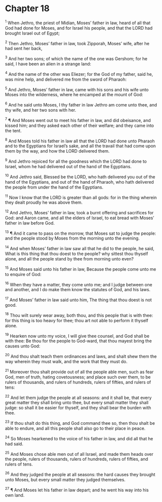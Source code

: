 # Chapter 18

<sup>1</sup> When Jethro, the priest of Midian, Moses’ father in law, heard of all that God had done for Moses, and for Israel his people, and that the LORD had brought Israel out of Egypt; 

<sup>2</sup> Then Jethro, Moses’ father in law, took Zipporah, Moses’ wife, after he had sent her back, 

<sup>3</sup> And her two sons; of which the name of the one was Gershom; for he said, I have been an alien in a strange land: 

<sup>4</sup> And the name of the other was Eliezer; for the God of my father, said he, was mine help, and delivered me from the sword of Pharaoh: 

<sup>5</sup> And Jethro, Moses’ father in law, came with his sons and his wife unto Moses into the wilderness, where he encamped at the mount of God: 

<sup>6</sup> And he said unto Moses, I thy father in law Jethro am come unto thee, and thy wife, and her two sons with her. 

<sup>7</sup> ¶ And Moses went out to meet his father in law, and did obeisance, and kissed him; and they asked each other of their welfare; and they came into the tent. 

<sup>8</sup> And Moses told his father in law all that the LORD had done unto Pharaoh and to the Egyptians for Israel’s sake, and all the travail that had come upon them by the way, and how the LORD delivered them. 

<sup>9</sup> And Jethro rejoiced for all the goodness which the LORD had done to Israel, whom he had delivered out of the hand of the Egyptians. 

<sup>10</sup> And Jethro said, Blessed be the LORD, who hath delivered you out of the hand of the Egyptians, and out of the hand of Pharaoh, who hath delivered the people from under the hand of the Egyptians. 

<sup>11</sup> Now I know that the LORD is greater than all gods: for in the thing wherein they dealt proudly he was above them. 

<sup>12</sup> And Jethro, Moses’ father in law, took a burnt offering and sacrifices for God: and Aaron came, and all the elders of Israel, to eat bread with Moses’ father in law before God. 

<sup>13</sup> ¶ And it came to pass on the morrow, that Moses sat to judge the people: and the people stood by Moses from the morning unto the evening. 

<sup>14</sup> And when Moses’ father in law saw all that he did to the people, he said, What is this thing that thou doest to the people? why sittest thou thyself alone, and all the people stand by thee from morning unto even? 

<sup>15</sup> And Moses said unto his father in law, Because the people come unto me to enquire of God: 

<sup>16</sup> When they have a matter, they come unto me; and I judge between one and another, and I do make them know the statutes of God, and his laws. 

<sup>17</sup> And Moses’ father in law said unto him, The thing that thou doest is not good. 

<sup>18</sup> Thou wilt surely wear away, both thou, and this people that is with thee: for this thing is too heavy for thee; thou art not able to perform it thyself alone. 

<sup>19</sup> Hearken now unto my voice, I will give thee counsel, and God shall be with thee: Be thou for the people to God-ward, that thou mayest bring the causes unto God: 

<sup>20</sup> And thou shalt teach them ordinances and laws, and shalt shew them the way wherein they must walk, and the work that they must do. 

<sup>21</sup> Moreover thou shalt provide out of all the people able men, such as fear God, men of truth, hating covetousness; and place such over them, to be rulers of thousands, and rulers of hundreds, rulers of fifties, and rulers of tens: 

<sup>22</sup> And let them judge the people at all seasons: and it shall be, that every great matter they shall bring unto thee, but every small matter they shall judge: so shall it be easier for thyself, and they shall bear the burden with thee. 

<sup>23</sup> If thou shalt do this thing, and God command thee so, then thou shalt be able to endure, and all this people shall also go to their place in peace. 

<sup>24</sup> So Moses hearkened to the voice of his father in law, and did all that he had said. 

<sup>25</sup> And Moses chose able men out of all Israel, and made them heads over the people, rulers of thousands, rulers of hundreds, rulers of fifties, and rulers of tens. 

<sup>26</sup> And they judged the people at all seasons: the hard causes they brought unto Moses, but every small matter they judged themselves. 

<sup>27</sup> ¶ And Moses let his father in law depart; and he went his way into his own land. 


